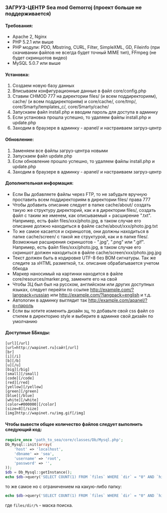 ### ЗАГРУЗ-ЦЕНТР Sea mod Gemorroj (проект больше не поддерживается)

#### Требования:
- Apache 2, Nginx
- PHP 5.2.1 или выше
- PHP модули: PDO, Mbstring, CURL, Filter, SimpleXML, GD, Fileinfo (при скачивании файлов не всегда будет точный MIME тип), FFmpeg (не будет скриншотов видео)
- MySQL 5.0.7 или выше

#### Установка:
1. Создаем новую базу данных
2. Вписываем конфигурационные данные в файл core/config.php
3. Ставим CHMOD 777 на директории files/ (и всем поддиректориям), cache/ (и всем поддиректориям) и core/cache/, core/tmp/, core/Smarty/templates_c/, core/Smarty/cache/
4. Запускаем файл install.php и вводим пароль для доступа в админку
5. Если установка прошла успешно, то удаляем файлы install.php и update.php
6. Заходим в браузере в админку - apanel/ и настраиваем загруз-центр

#### Обновление:
1. Заменяем все файлы загруз-центра новыми
2. Запускаем файл update.php
3. Если обновление прошло успешно, то удаляем файлы install.php и update.php
4. Заходим в браузере в админку - apanel/ и настраиваем загруз-центр


#### Дополнительная информация:
- Если Вы добавляете файлы через FTP, то не забудьте вручную проставить всем поддиректориям в директории files/ права 777
- Чтобы добавить описание следует в папке cache/about/ создать такую же структуру директорий, как и в директории files/, создать файл с таким же именем, как описываемый + расширение ".txt". Например, есть файл files/xxx/photo.jpg, в таком случае его описание должно находиться в файле cache/about/xxx/photo.jpg.txt
- То же самое касается и скриншотов, они должны находиться в папке cache/screen/ с такой же структурой, как и в папке files/. Возможные расширения скриншотов - ".jpg", ".png" или ".gif". Например, есть файл files/xxx/photo.jpg, в таком случае его скриншот должен находиться в файле cache/screen/xxx/photo.jpg.jpg
- Текст должен быть в кодировке UTF-8 без BOM сигнатуры. Так же следите за xHTML разметкой, т.к. описание обрабатывается учетом ббкода
- Маркер наносимый на картинки находится в файле core/resources/marker.png, замените его на свой
- Чтобы ЗЦ был был на русском, английском или других доступных языках, следует перейти по ссылке http://example.com/?langpack=russian или http://example.com/?langpack=english и т.д.
- Автологин в админку выглядит так http://example.com/apanel/?p=пароль
- Если вы хотите изменить дизайн зц, то добавьте свой css файл со стилем в директорию style и выберите в админке свой дизайн по умолчанию


#### Доступные ББкоды:
```text
[url][/url]
[url=http://wapinet.ru]сайт[/url]
[br]
[i][/i]
[b][/b]
[u][/u]
[big][/big]
[small][/small]
[code][/code]
[red][/red]
[yellow][/yellow]
[green][/green]
[blue][/blue]
[white][/white]
[color=#000000][/color]
[size=8][/size]
[img]http://wapinet.ru/img.gif[/img]
```

#### Чтобы вывести общее количество файлов следует выполнить следующий код:
```php
require_once 'path_to_sea/core/classes/Db/Mysql.php';
Db_Mysql::init(array(
    'host' => 'localhost',
    'dbname' => 'sea',
    'username' => 'root',
    'password' => '',
));
$db = Db_Mysql::getInstance();
echo $db->query('SELECT COUNT(1) FROM `files` WHERE `dir` = "0" AND `hidden` = "0"')->fetchColumn();
```
то же самое но с ограничением на какую-либо папку:
```php
echo $db->query('SELECT COUNT(1) FROM `files` WHERE `dir` = "0" AND `hidden` = "0" AND `infolder` LIKE("files/dir/%")')->fetchColumn();
```
где `files/dir/%` - маска поиска.
